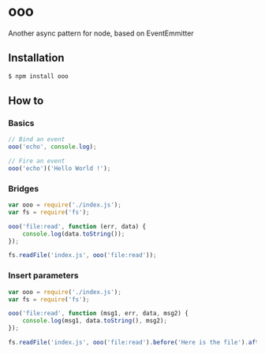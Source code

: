 # ooo

  Another async pattern for node, based on EventEmmitter

## Installation

```bash
$ npm install ooo
```

## How to

### Basics

```js
// Bind an event
ooo('echo', console.log);

// Fire an event
ooo('echo')('Hello World !');
```

### Bridges

```js
var ooo = require('./index.js');
var fs = require('fs');

ooo('file:read', function (err, data) {
    console.log(data.toString());
});

fs.readFile('index.js', ooo('file:read'));
```

### Insert parameters

```js
var ooo = require('./index.js');
var fs = require('fs');

ooo('file:read', function (msg1, err, data, msg2) {
    console.log(msg1, data.toString(), msg2);
});

fs.readFile('index.js', ooo('file:read').before('Here is the file').after('Good bye !'));
```
